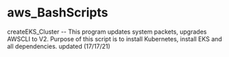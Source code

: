# aws_BashScripts

createEKS_Cluster -- This program updates system packets, upgrades AWSCLI to V2. Purpose of this script is to install Kubernetes,
                     install EKS and all dependencies. updated (17/17/21)
                     
